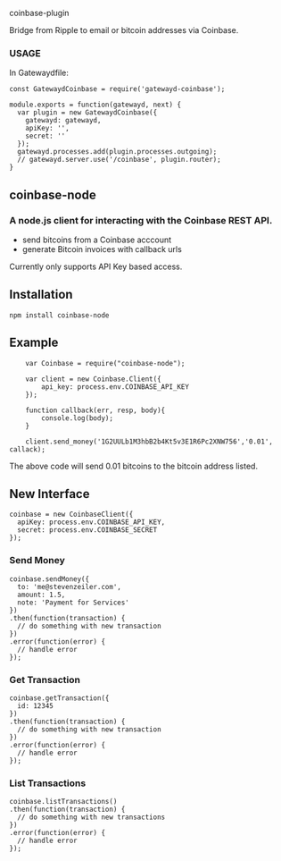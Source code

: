 coinbase-plugin

Bridge from Ripple to email or bitcoin addresses via Coinbase.

### USAGE

In Gatewaydfile:

    const GatewaydCoinbase = require('gatewayd-coinbase');
  
    module.exports = function(gatewayd, next) {
      var plugin = new GatewaydCoinbase({
        gatewayd: gatewayd,
        apiKey: '',
        secret: ''
      });
      gatewayd.processes.add(plugin.processes.outgoing);
      // gatewayd.server.use('/coinbase', plugin.router);
    }

## coinbase-node

### A node.js client for interacting with the Coinbase REST API.

- send bitcoins from a Coinbase acccount
- generate Bitcoin invoices with callback urls

Currently only supports API Key based access.

## Installation

    npm install coinbase-node

## Example

		var Coinbase = require("coinbase-node");
				
		var client = new Coinbase.Client({ 
			api_key: process.env.COINBASE_API_KEY
		}); 

		function callback(err, resp, body){
			console.log(body);
		}
		
		client.send_money('1G2UULb1M3hbB2b4Kt5v3E1R6Pc2XNW756','0.01', callack);

The above code will send 0.01 bitcoins to the bitcoin address listed.

## New Interface

    coinbase = new CoinbaseClient({
      apiKey: process.env.COINBASE_API_KEY,
      secret: process.env.COINBASE_SECRET
    });

### Send Money

    coinbase.sendMoney({
      to: 'me@stevenzeiler.com',
      amount: 1.5,
      note: 'Payment for Services'
    })
    .then(function(transaction) {
      // do something with new transaction
    })
    .error(function(error) {
      // handle error
    });

### Get Transaction
    
    coinbase.getTransaction({
      id: 12345
    })
    .then(function(transaction) {
      // do something with new transaction
    })
    .error(function(error) {
      // handle error
    });

### List Transactions

    coinbase.listTransactions()
    .then(function(transaction) {
      // do something with new transactions
    })
    .error(function(error) {
      // handle error
    });

